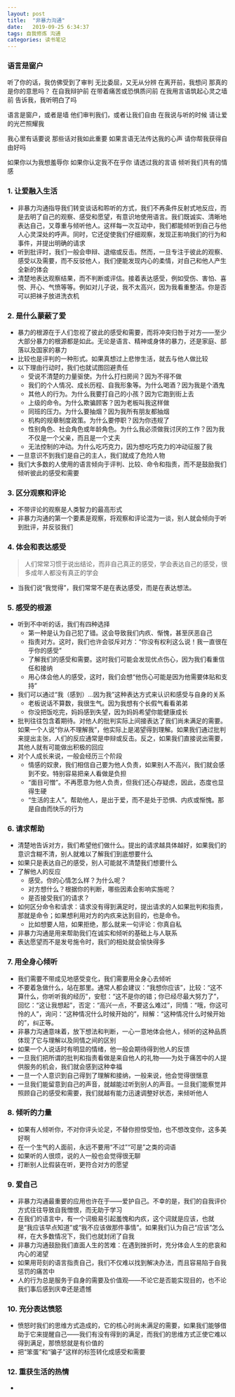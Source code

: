```yaml
---
layout: post
title:  "非暴力沟通"
date:   2019-09-25 6:34:37
tags: 自我修炼 沟通
categories: 读书笔记
---
```


### 语言是窗户

听了你的话，我仿佛受到了审判
无比委屈，又无从分辨
在离开前，我想问
那真的是你的意思吗？
在自我辩护前
在带着痛苦或恐惧质问前
在我用言语筑起心灵之墙前
告诉我，我听明白了吗

语言是窗户，或者是墙
他们审判我们，或者让我们自由
在我说与听的时候
请让爱的光芒照耀我

我心里有话要说
那些话对我如此重要
如果言语无法传达我的心声
请你帮我获得自由好吗

如果你以为我想羞辱你
如果你认定我不在乎你
请透过我的言语
倾听我们共有的情感

### 1. 让爱融入生活

- 非暴力沟通指导我们转变谈话和聆听的方式，我们不再条件反射式地反应，而是去明了自己的观察、感受和愿望，有意识地使用语言。我们既诚实、清晰地表达自己，又尊重与倾听他人。这样每一次互动中，我们都能倾听到自己与他人心灵深处的呼声。同时，它还促使我们仔细观察，发现正影响我们的行为和事件，并提出明确的请求
- 听到批评时，我们一般会申辩、退缩或反击。然而，一旦专注于彼此的观察、感受以及需要，而不反驳他人，我们便能发现内心的柔情，对自己和他人产生全新的体会
- 清楚地表达观察结果，而不判断或评估。接着表达感受，例如受伤、害怕、喜悦、开心、气愤等等。例如对儿子说，我不太高兴，因为我看重整洁。你是否可以把袜子放进洗衣机

### 2. 是什么蒙蔽了爱

- 暴力的根源在于人们忽视了彼此的感受和需要，而将冲突归咎于对方——至少大部分暴力的根源都是如此。无论是语言、精神或身体的暴力，还是家庭、部落以及国家的暴力
- 比较也是评判的一种形式。如果真想过上悲惨生活，就去与他人做比较
- 以下理由行动时，我们也就试图回避责任
    + 受说不清楚的力量驱使。为什么打扫房间？因为不得不做
    + 我们的个人情况、成长历程、自我形象等。为什么喝酒？因为我是个酒鬼
    + 其他人的行为。为什么我要打自己的小孩？因为它跑到街上去
    + 上级的命令。为什么欺骗顾客？因为老板叫我这样做
    + 同班的压力。为什么要抽烟？因为我所有朋友都抽烟
    + 机构的规章制度政策。为什么要停职？因为你违规了
    + 性别角色、社会角色或年龄角色。为什么我必须做我讨厌的工作？因为我不仅是一个父亲，而且是一个丈夫
    + 无法控制的冲动。为什么吃巧克力，因为想吃巧克力的冲动征服了我
- 一旦意识不到我们是自己的主人，我们就成了危险人物
- 我们大多数的人使用的语言倾向于评判、比较、命令和指责，而不是鼓励我们倾听彼此的感受和需要

### 3. 区分观察和评论

- 不带评论的观察是人类智力的最高形式
- 非暴力沟通的第一个要素是观察，将观察和评论混为一谈，别人就会倾向于听到批评，并反驳我们

### 4. 体会和表达感受

> 人们常常习惯于说出结论，而非自己真正的感受，学会表达自己的感受，很多成年人都没有真正的学会

- 当我们说“我觉得”，我们常常不是在表达感受，而是在表达想法。

### 5. 感受的根源

- 听到不中听的话，我们有四种选择
    + 第一种是认为自己犯了错。这会导致我们内疚、惭愧，甚至厌恶自己
    + 指责对方。这时，我们也许会驳斥对方：“你没有权利这么说！我一直很在乎你的感受”
    + 了解我们的感受和需要。这时我们可能会发现优点伤心，因为我们看重信任和接纳
    + 用心体会他人的感受，这时，我们会想“他伤心可能是因为他需要体贴和支持”
- 我们可以通过“我（感到）...因为我”这种表达方式来认识和感受与自身的关系
    + 老板说话不算数，我很生气。因为我想有个长假气看看弟弟
    + 你没把饭吃完，妈妈感到失望，因为妈妈希望你能健康成长
- 批判往往包含着期待。对他人的批判实际上间接表达了我们尚未满足的需要。如果一个人说“你从不理解我”，他实际上是渴望得到理解。如果我们通过批判来提出主张，人们的反应通常是申辩或反击。反之，如果我们直接说出需要，其他人就有可能做出积极的回应
- 对个人成长来说，一般会经历三个阶段
    + 情感的奴隶，我们相信自己要为他人负责，如果别人不高兴，我们就会感到不安。特别容易把亲人看做是负担
    + “面目可憎”。不再愿意为他人负责，但我们还心存疑虑，因此，态度也显得生硬
    + “生活的主人”。帮助他人，是出于爱，而不是处于恐惧、内疚或惭愧。那是自由而快乐的行为

### 6. 请求帮助

- 清楚地告诉对方，我们希望他们做什么。提出的请求越具体越好，如果我们的意识含糊不清，别人就难以了解我们到底想要什么
- 如果只是表达自己的感受，别人可能就不清楚我们想要什么
- 了解他人的反应
    + 感受。你的心情怎么样？为什么呢？
    + 对方想什么？根据你的判断，哪些因素会影响实施呢？
    + 是否接受我们的请求？
- 如何区分命令和请求：请求没有得到满足时，提出请求的人如果批判和指责，那就是命令；如果想利用对方的内疚来达到目的，也是命令。
    + 比如想要人陪，如果拒绝，那么就来一句评论：你真自私
- 非暴力沟通是用来帮助我们在诚实和倾听的基础上与人联系
- 表达愿望而不是发号施令时，我们的相处就会愉快得多

### 7. 用全身心倾听

- 我们需要不带成见地感受变化，我们需要用全身心去倾听
- 不要着急做什么，站在那里。通常人都会建议：“我想你应该”，比较：“这不算什么，你听听我的经历”，安慰：“这不是你的错；你已经尽最大努力了”，回忆：“这让我想起”，否定：“高兴一点，不要这么难过”，同情：“哦，你这可怜的人”，询问：“这种情况什么时候开始的”，辩解：“这种情况什么时候开始的”，纠正等。
- 非暴力沟通意味着，放下想法和判断，一心一意地体会他人，倾听的这种品质体现了它与理解以及同情之间的区别
- 如果一个人说话时有明显的情绪，他一般会期待得到他人的反馈
- 一旦我们把所谓的批判和指责看做是来自他人的礼物——为处于痛苦中的人提供服务的机会，我们就会感到这种幸福
- 一旦一个人意识到自己得到了理解和接纳，一般来说，他会觉得很惬意
- 一旦我们能留意到自己的声音，就越能过听到别人的声音。一旦我们能察觉并照顾自己的感受和需要，我们就越有能力迅速调整好状态，来倾听他人

### 8. 倾听的力量

- 如果有人倾听你，不对你评头论足，不替你担惊受怕，也不想改变你，这多美好啊
- 在一个生气的人面前，永远不要用“不过”“可是”之类的词语
- 如果听的人很烦，说的人一般也会觉得很无聊
- 打断别人比假装在听，更符合对方的愿望

### 9. 爱自己

- 非暴力沟通最重要的应用也许在于——爱护自己。不幸的是，我们的自我评价方式往往导致自我憎恨，而无助于学习
- 在我们的语言中，有一个词极易引起羞愧和内疚，这个词就是应该，也就是“我应该早点知道”或“我不应该做那件事情”。如果我们认为自己“应该”怎么样，在大多数情况下，我们也就封闭了自我
- 非暴力沟通鼓励我们直面人生的苦难：在遇到挫折时，充分体会人生的悲哀和内心的渴望
- 如果用苛刻的语言指责自己，我们不仅难以找到解决办法，而且容易陷于自我惩罚的痛苦中
- 人的行为总是服务于自身的需要及价值观——不论它是否能实现目的，也不论我们事后感到庆幸还是遗憾

### 10. 充分表达愤怒

- 愤怒时我们的思维方式造成的，它的核心时尚未满足的需要，如果我们能够借助于它来提醒自己——我们有没有得到的满足，而我们的思维方式正使它难以得到满足，那愤怒就是有价值的
- 把“笨蛋”和“骗子”这样的标签转化成感受和需要

### 12. 重获生活的热情

- 

